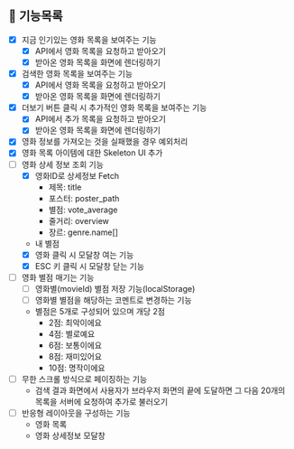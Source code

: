 ## 🐾 기능목록

- [x] 지금 인기있는 영화 목록을 보여주는 기능
  - [x] API에서 영화 목록을 요청하고 받아오기
  - [x] 받아온 영화 목록을 화면에 렌더링하기
- [x] 검색한 영화 목록을 보여주는 기능
  - [x] API에서 영화 목록을 요청하고 받아오기
  - [x] 받아온 영화 목록을 화면에 렌더링하기
- [x] 더보기 버튼 클릭 시 추가적인 영화 목록을 보여주는 기능
  - [x] API에서 추가 목록을 요청하고 받아오기
  - [x] 받아온 영화 목록을 화면에 렌더링하기
- [x] 영화 정보를 가져오는 것을 실패했을 경우 예외처리
- [x] 영화 목록 아이템에 대한 Skeleton UI 추가
- [ ] 영화 상세 정보 조회 기능
  - [x] 영화ID로 상세정보 Fetch
    - 제목: title
    - 포스터: poster_path
    - 별점: vote_average
    - 줄거리: overview
    - 장르: genre.name[]
  - 내 별점
  - [x] 영화 클릭 시 모달창 여는 기능
  - [x] ESC 키 클릭 시 모달창 닫는 기능
- [ ] 영화 별점 매기는 기능
  - [ ] 영화별(movieId) 별점 저장 기능(localStorage)
  - [ ] 영화별 별점을 해당하는 코멘트로 변경하는 기능
  - 별점은 5개로 구성되어 있으며 개당 2점
    - 2점: 최악이에요
    - 4점: 별로예요
    - 6점: 보통이에요
    - 8점: 재미있어요
    - 10점: 명작이에요
- [ ] 무한 스크롤 방식으로 페이징하는 기능
  - 검색 결과 화면에서 사용자가 브라우저 화면의 끝에 도달하면 그 다음 20개의 목록을 서버에 요청하여 추가로 불러오기
- [ ] 반응형 레이아웃을 구성하는 기능
  - 영화 목록
  - 영화 상세정보 모달창
